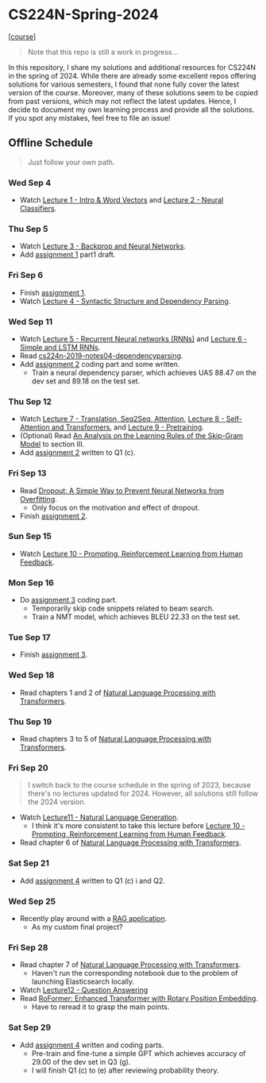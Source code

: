 # CS224N-Spring-2024

[[course](https://web.stanford.edu/class/cs224n/index.html)]

> Note that this repo is still a work in progress...

In this repository, I share my solutions and additional resources for CS224N in the spring of 2024. While there are already some excellent repos offering solutions for various semesters, I found that none fully cover the latest version of the course. Moreover, many of these solutions seem to be copied from past versions, which may not reflect the latest updates. Hence, I decide to document my own learning process and provide all the solutions. If you spot any mistakes, feel free to file an issue!

## Offline Schedule
> Just follow your own path.

### Wed Sep 4
* Watch [Lecture 1 - Intro & Word Vectors](https://www.youtube.com/watch?v=rmVRLeJRkl4&list=PLoROMvodv4rMFqRtEuo6SGjY4XbRIVRd4&index=1) and [Lecture 2 - Neural Classifiers](https://www.youtube.com/watch?v=gqaHkPEZAew&list=PLoROMvodv4rMFqRtEuo6SGjY4XbRIVRd4&index=2).

### Thu Sep 5
* Watch [Lecture 3 - Backprop and Neural Networks](https://www.youtube.com/watch?v=X0Jw4kgaFlg&list=PLoROMvodv4rMFqRtEuo6SGjY4XbRIVRd4&index=3).
* Add [assignment 1](https://github.com/JiangJiaWei1103/CS224N-Spring-2024/blob/main/assignments/a1/exploring_word_vectors.ipynb) part1 draft.

### Fri Sep 6
* Finish [assignment 1](https://github.com/JiangJiaWei1103/CS224N-Spring-2024/blob/main/assignments/a1/exploring_word_vectors.ipynb).
* Watch [Lecture 4 - Syntactic Structure and Dependency Parsing](https://www.youtube.com/watch?v=PSGIodTN3KE&list=PLoROMvodv4rMFqRtEuo6SGjY4XbRIVRd4&index=5).

### Wed Sep 11
* Watch [Lecture 5 - Recurrent Neural networks (RNNs)](https://www.youtube.com/watch?v=PLryWeHPcBs&list=PLoROMvodv4rMFqRtEuo6SGjY4XbRIVRd4&index=5) and [Lecture 6 - Simple and LSTM RNNs](https://www.youtube.com/watch?v=0LixFSa7yts&list=PLoROMvodv4rMFqRtEuo6SGjY4XbRIVRd4&index=6).
* Read [cs224n-2019-notes04-dependencyparsing](https://github.com/JiangJiaWei1103/CS224N-Spring-2024/blob/main/notes/cs224n-2019-notes04-dependencyparsing.pdf).
* Add [assignment 2](https://github.com/JiangJiaWei1103/CS224N-Spring-2024/tree/main/assignments/a2) coding part and some written.
    * Train a neural dependency parser, which achieves UAS 88.47 on the dev set and 89.18 on the test set. 

### Thu Sep 12
* Watch [Lecture 7 - Translation, Seq2Seq, Attention](https://www.youtube.com/watch?v=wzfWHP6SXxY&list=PLoROMvodv4rMFqRtEuo6SGjY4XbRIVRd4&index=7), [Lecture 8 - Self-Attention and Transformers](https://www.youtube.com/watch?v=LWMzyfvuehA&list=PLoROMvodv4rMFqRtEuo6SGjY4XbRIVRd4&index=8), and [Lecture 9 - Pretraining](https://www.youtube.com/watch?v=DGfCRXuNA2w&list=PLoROMvodv4rMFqRtEuo6SGjY4XbRIVRd4&index=9).
* (Optional) Read [An Analysis on the Learning Rules of the Skip-Gram Model](https://arxiv.org/abs/2003.08489) to section III.
* Add [assignment 2](https://github.com/JiangJiaWei1103/CS224N-Spring-2024/tree/main/assignments/a2) written to Q1 (c).

### Fri Sep 13
* Read [Dropout: A Simple Way to Prevent Neural Networks from Overfitting](https://www.cs.toronto.edu/~rsalakhu/papers/srivastava14a.pdf).
    * Only focus on the motivation and effect of dropout.
* Finish [assignment 2](https://github.com/JiangJiaWei1103/CS224N-Spring-2024/tree/main/assignments/a2).

### Sun Sep 15
* Watch [Lecture 10 - Prompting, Reinforcement Learning from Human Feedback](https://www.youtube.com/watch?v=SXpJ9EmG3s4&list=PLoROMvodv4rMFqRtEuo6SGjY4XbRIVRd4&index=10).

### Mon Sep 16
* Do [assignment 3](https://github.com/JiangJiaWei1103/CS224N-Spring-2024/tree/main/assignments/a3) coding part.
    * Temporarily skip code snippets related to beam search. 
    * Train a NMT model, which achieves BLEU 22.33 on the test set.

### Tue Sep 17
* Finish [assignment 3](https://github.com/JiangJiaWei1103/CS224N-Spring-2024/tree/main/assignments/a3). 

### Wed Sep 18
* Read chapters 1 and 2 of [Natural Language Processing with Transformers](https://transformersbook.com/).

### Thu Sep 19
* Read chapters 3 to 5 of [Natural Language Processing with Transformers](https://transformersbook.com/).

### Fri Sep 20
> I switch back to the course schedule in the spring of 2023, because there's no lectures updated for 2024. However, all solutions still follow the 2024 version.
* Watch [Lecture11 - Natural Language Generation](https://www.youtube.com/watch?v=N9L32bFieEY&list=PLoROMvodv4rMFqRtEuo6SGjY4XbRIVRd4&index=11).
    * I think it's more consistent to take this lecture before [Lecture 10 - Prompting, Reinforcement Learning from Human Feedback](https://www.youtube.com/watch?v=SXpJ9EmG3s4&list=PLoROMvodv4rMFqRtEuo6SGjY4XbRIVRd4&index=10).
* Read chapter 6 of [Natural Language Processing with Transformers](https://transformersbook.com/).

### Sat Sep 21
* Add [assignment 4](https://github.com/JiangJiaWei1103/CS224N-Spring-2024/tree/main/assignments/a4) written to Q1 (c) i and Q2.

### Wed Sep 25
* Recently play around with a [RAG application](https://github.com/JiangJiaWei1103/Hack-RAG/tree/main).
   * As my custom final project?

### Fri Sep 28
* Read chapter 7 of [Natural Language Processing with Transformers](https://transformersbook.com/).
    * Haven't run the corresponding notebook due to the problem of launching Elasticsearch locally.
* Watch [Lecture12 - Question Answering](https://www.youtube.com/watch?v=NcqfHa0_YmU&list=PLoROMvodv4rMFqRtEuo6SGjY4XbRIVRd4&index=13)
* Read [RoFormer: Enhanced Transformer with Rotary Position Embedding](https://arxiv.org/abs/2104.09864).
    * Have to reread it to grasp the main points.

### Sat Sep 29
* Add [assignment 4](https://github.com/JiangJiaWei1103/CS224N-Spring-2024/tree/main/assignments/a4) written and coding parts.
    * Pre-train and fine-tune a simple GPT which achieves accuracy of 29.00 of the dev set in Q3 (g).
    * I will finish Q1 (c) to (e) after reviewing probability theory.
